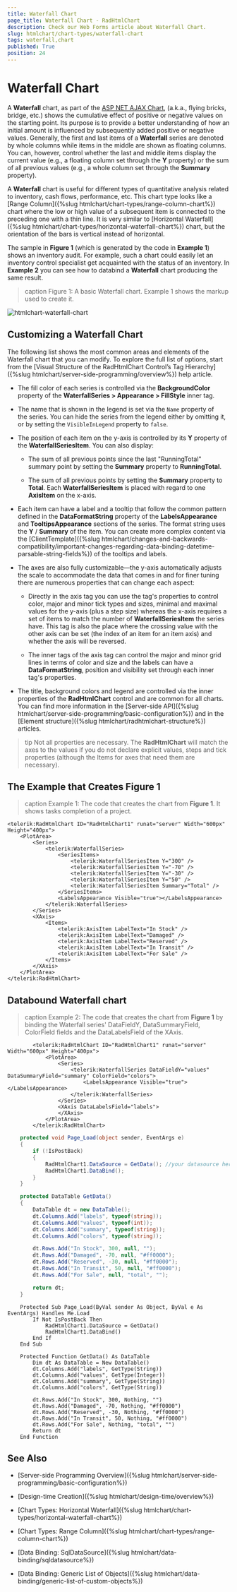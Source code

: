 ```yaml
---
title: Waterfall Chart
page_title: Waterfall Chart - RadHtmlChart
description: Check our Web Forms article about Waterfall Chart.
slug: htmlchart/chart-types/waterfall-chart
tags: waterfall,chart
published: True
position: 24
---
```


# Waterfall Chart

A **Waterfall** chart, as part of the [ASP NET AJAX Chart](https://www.telerik.com/products/aspnet-ajax/html-chart.aspx),  (a.k.a., flying bricks, bridge, etc.) shows the cumulative effect of positive or negative values on the starting point. Its purpose is to provide a better understanding of how an initial amount is influenced by subsequently added positive or negative values. Generally, the first and last items of a **Waterfall** series are denoted by whole columns while items in the middle are shown as floating columns. You can, however, control whether the last and middle items display the current value (e.g., a floating column set through the **Y** property) or the sum of all previous values (e.g., a whole column set through the **Summary** property).

A **Waterfall** chart is useful for different types of quantitative analysis related to inventory, cash flows, performance, etc. This chart type looks like a [Range Column]({%slug htmlchart/chart-types/range-column-chart%}) chart where the low or high value of a subsequent item is connected to the preceding one with a thin line. It is very similar to [Horizontal Waterfall]({%slug htmlchart/chart-types/horizontal-waterfall-chart%}) chart, but the orientation of the bars is vertical instead of horizontal.

The sample in **Figure 1** (which is generated by the code in **Example 1**) shows an inventory audit. For example, such a chart could easily let an inventory control specialist get acquainted with the status of an inventory. In **Example 2** you can see how to databind a **Waterfall** chart producing the same result.

>caption Figure 1: A basic Waterfall chart. Example 1 shows the markup used to create it.

![htmlchart-waterfall-chart](images/htmlchart-waterfall-chart.png)

## Customizing a Waterfall Chart

The following list shows the most common areas and elements of the Waterfall chart that you can modify. To explore the full list of options, start from the [Visual Structure of the RadHtmlChart Control’s Tag Hierarchy]({%slug htmlchart/server-side-programming/overview%}) help article.

* The fill color of each series is controlled via the **BackgroundColor** property of the **WaterfallSeries > Appearance > FillStyle** inner tag.

* The name that is shown in the legend is set via the `Name` property of the series. You can hide the series from the legend either by omitting it, or by setting the `VisibleInLegend` property to `false`.

* The position of each item on the y-axis is controlled by its **Y** property of the **WaterfallSeriesItem**. You can also display:

	* The sum of all previous points since the last "RunningTotal" summary point by setting the **Summary** property to **RunningTotal**.

	* The sum of all previous points by setting the **Summary** property to **Total**. Each **WaterfallSeriesItem** is placed with regard to one **AxisItem** on the x-axis.

* Each item can have a label and a tooltip that follow the common pattern defined in the **DataFormatString** property of the **LabelsAppearance** and **TooltipsAppearance** sections of the series. The format string uses the **Y** / **Summary** of the item. You can create more complex content via the [ClientTemplate]({%slug htmlchart/changes-and-backwards-compatibility/important-changes-regarding-data-binding-datetime-parsable-string-fields%}) of the tooltips and labels.

* The axes are also fully customizable—the y-axis automatically adjusts the scale to accommodate the data that comes in and for finer tuning there are numerous properties that can change each aspect:

	* Directly in the axis tag you can use the tag's properties to control color, major and minor tick types and sizes, minimal and maximal values for the y-axis (plus a step size) whereas the x-axis requires a set of items to match the number of **WaterfallSeriesItem** the series have. This tag is also the place where the crossing value with the other axis can be set (the index of an item for an item axis) and whether the axis will be reversed.

	* The inner tags of the axis tag can control the major and minor grid lines in terms of color and size and the labels can have a **DataFormatString**, position and visibility set through each inner tag's properties.

* The title, background colors and legend are controlled via the inner properties of the **RadHtmlChart** control and are common for all charts. You can find more information in the [Server-side API]({%slug htmlchart/server-side-programming/basic-configuration%}) and in the [Element structure]({%slug htmlchart/radhtmlchart-structure%}) articles.

>tip Not all properties are necessary. The **RadHtmlChart** will match the axes to the values if you do not declare explicit values, steps and tick properties (although the Items for axes that need them are necessary).

## The Example that Creates Figure 1

>caption Example 1: The code that creates the chart from **Figure 1**. It shows tasks completion of a project.

````ASP.NET
<telerik:RadHtmlChart ID="RadHtmlChart1" runat="server" Width="600px" Height="400px">
	<PlotArea>
		<Series>
			<telerik:WaterfallSeries>
				<SeriesItems>
					<telerik:WaterfallSeriesItem Y="300" />
					<telerik:WaterfallSeriesItem Y="-70" />
					<telerik:WaterfallSeriesItem Y="-30" />
					<telerik:WaterfallSeriesItem Y="50" />
					<telerik:WaterfallSeriesItem Summary="Total" />
				</SeriesItems>
				<LabelsAppearance Visible="true"></LabelsAppearance>
			</telerik:WaterfallSeries>
		</Series>
		<XAxis>
			<Items>
				<telerik:AxisItem LabelText="In Stock" />
				<telerik:AxisItem LabelText="Damaged" />
				<telerik:AxisItem LabelText="Reserved" />
				<telerik:AxisItem LabelText="In Transit" />
				<telerik:AxisItem LabelText="For Sale" />
			</Items>
		</XAxis>
	</PlotArea>
</telerik:RadHtmlChart>
````

## Databound Waterfall chart

>caption Example 2: The code that creates the chart from **Figure 1** by binding the Waterfall series' DataFieldY, DataSummaryField, ColorField fields and the DataLabelsField of the XAxis.

````ASP.NET
        <telerik:RadHtmlChart ID="RadHtmlChart1" runat="server" Width="600px" Height="400px">
            <PlotArea>
                <Series>
                    <telerik:WaterfallSeries DataFieldY="values" DataSummaryField="summary" ColorField="colors">
                        <LabelsAppearance Visible="true"></LabelsAppearance>
                    </telerik:WaterfallSeries>
                </Series>
                <XAxis DataLabelsField="labels">
                </XAxis>
            </PlotArea>
        </telerik:RadHtmlChart>
````

````CS
    protected void Page_Load(object sender, EventArgs e)
    {
        if (!IsPostBack)
        {
            RadHtmlChart1.DataSource = GetData(); //your datasource here
            RadHtmlChart1.DataBind();
        }
    }

    protected DataTable GetData()
    {
        DataTable dt = new DataTable();
        dt.Columns.Add("labels", typeof(string));
        dt.Columns.Add("values", typeof(int));
        dt.Columns.Add("summary", typeof(string));
        dt.Columns.Add("colors", typeof(string));

        dt.Rows.Add("In Stock", 300, null, "");
        dt.Rows.Add("Damaged", -70, null, "#ff0000");
        dt.Rows.Add("Reserved", -30, null, "#ff0000");
        dt.Rows.Add("In Transit", 50, null, "#ff0000");
        dt.Rows.Add("For Sale", null, "total", "");

        return dt;
    }
````
````VB
    Protected Sub Page_Load(ByVal sender As Object, ByVal e As EventArgs) Handles Me.Load
        If Not IsPostBack Then
            RadHtmlChart1.DataSource = GetData()
            RadHtmlChart1.DataBind()
        End If
    End Sub

    Protected Function GetData() As DataTable
        Dim dt As DataTable = New DataTable()
        dt.Columns.Add("labels", GetType(String))
        dt.Columns.Add("values", GetType(Integer))
        dt.Columns.Add("summary", GetType(String))
        dt.Columns.Add("colors", GetType(String))

        dt.Rows.Add("In Stock", 300, Nothing, "")
        dt.Rows.Add("Damaged", -70, Nothing, "#ff0000")
        dt.Rows.Add("Reserved", -30, Nothing, "#ff0000")
        dt.Rows.Add("In Transit", 50, Nothing, "#ff0000")
        dt.Rows.Add("For Sale", Nothing, "total", "")
        Return dt
    End Function
````

## See Also

 * [Server-side Programming Overview]({%slug htmlchart/server-side-programming/basic-configuration%})

 * [Design-time Creation]({%slug htmlchart/design-time/overview%})

 * [Chart Types: Horizontal Waterfall]({%slug htmlchart/chart-types/horizontal-waterfall-chart%})

 * [Chart Types: Range Column]({%slug htmlchart/chart-types/range-column-chart%})

 * [Data Binding: SqlDataSource]({%slug htmlchart/data-binding/sqldatasource%})

 * [Data Binding: Generic List of Objects]({%slug htmlchart/data-binding/generic-list-of-custom-objects%})
 
 
